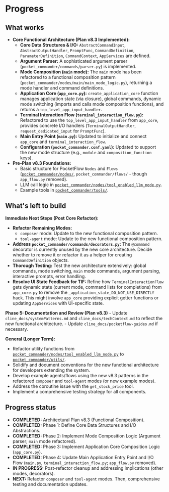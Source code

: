 # Progress

## What works
-   **Core Functional Architecture (Plan v8.3 Implemented):**
    -   **Core Data Structures & I/O:** `AbstractCommandInput`, `AbstractOutputHandler`, `PromptFunc`, `CommandDefinition`, `ParameterDefinition`, `CommandContext`, `AppServices` are defined.
    -   **Argument Parser:** A sophisticated argument parser (`pocket_commander/commands/parser.py`) is implemented.
    -   **Mode Composition (`main` mode):** The `main` mode has been refactored to a functional composition pattern (`pocket_commander/modes/main/main_mode_logic.py`), returning a mode handler and command definitions.
    -   **Application Core (`app_core.py`):** `create_application_core` function manages application state (via closure), global commands, dynamic mode switching (imports and calls mode composition functions), and returns a `top_level_app_input_handler`.
    -   **Terminal Interaction Flow (`terminal_interaction_flow.py`):** Refactored to use the `top_level_app_input_handler` from `app_core`, provides concrete I/O handlers (`TerminalOutputHandler`, `request_dedicated_input` for `PromptFunc`).
    -   **Main Entry Point (`main.py`):** Updated to initialize and connect `app_core` and `terminal_interaction_flow`.
    -   **Configuration (`pocket_commander.conf.yaml`):** Updated to support the new mode structure (e.g., `module` and `composition_function` keys).
-   **Pre-Plan v8.3 Foundations:**
    -   Basic structure for PocketFlow `Nodes` and `Flows` ([`pocket_commander/nodes/`](pocket_commander/nodes/:1), `pocket_commander/flows/` - though `app_flow.py` removed).
    -   LLM call logic in [`pocket_commander/nodes/tool_enabled_llm_node.py`](pocket_commander/nodes/tool_enabled_llm_node.py:1).
    -   Example tools in [`pocket_commander/tools/`](pocket_commander/tools/:1).

## What's left to build

**Immediate Next Steps (Post Core Refactor):**
-   **Refactor Remaining Modes:**
    -   `composer` mode: Update to the new functional composition pattern.
    -   `tool-agent` mode: Update to the new functional composition pattern.
-   **Address `pocket_commander/commands/decorators.py`:** The `@command` decorator is currently unused by the new core architecture. Decide whether to remove it or refactor it as a helper for creating `CommandDefinition` objects.
-   **Thorough Testing:** Test the new architecture extensively: global commands, mode switching, `main` mode commands, argument parsing, interactive prompts, error handling.
-   **Resolve UI State Feedback for TIF:** Refine how `TerminalInteractionFlow` gets dynamic state (current mode, command lists for completions) from `app_core.py` to remove the `_application_state_DO_NOT_USE_DIRECTLY` hack. This might involve `app_core` providing explicit getter functions or updating `AppServices` with UI-specific state.

**Phase 5: Documentation and Review (Plan v8.3)**
    -   Update `cline_docs/systemPatterns.md` and `cline_docs/techContext.md` to reflect the new functional architecture.
    -   Update `cline_docs/pocketflow-guides.md` if necessary.

**General (Longer Term):**
-   Refactor utility functions from [`pocket_commander/nodes/tool_enabled_llm_node.py`](pocket_commander/nodes/tool_enabled_llm_node.py:1) to [`pocket_commander/utils/`](pocket_commander/utils/:1).
-   Solidify and document conventions for the new functional architecture for developers extending the system.
-   Develop example agents/flows using the new v8.3 patterns in the refactored `composer` and `tool-agent` modes (or new example modes).
-   Address the coroutine issue with the `get_stock_price` tool.
-   Implement a comprehensive testing strategy for all components.

## Progress status
-   **COMPLETED:** Architectural Plan v8.3 (Functional Composition).
-   **COMPLETED:** Phase 1: Define Core Data Structures and I/O Abstractions.
-   **COMPLETED:** Phase 2: Implement Mode Composition Logic (Argument parser; `main` mode refactored).
-   **COMPLETED:** Phase 3: Implement Application Core Composition Logic (`app_core.py`).
-   **COMPLETED:** Phase 4: Update Main Application Entry Point and I/O Flow (`main.py`, `terminal_interaction_flow.py`; `app_flow.py` removed).
-   **IN PROGRESS:** Post-refactor cleanup and addressing implications (other modes, decorators).
-   **NEXT:** Refactor `composer` and `tool-agent` modes. Then, comprehensive testing and documentation updates.